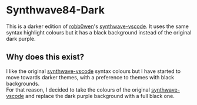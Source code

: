 # Synthwave84-Dark
This is a darker edition of [robb0wen](https://github.com/robb0wen)'s [synthwave-vscode](https://github.com/robb0wen/synthwave-vscode). It uses the same syntax highlight colours but it has a black background instead of the original dark purple.

## Why does this exist?
I like the original [synthwave-vscode](https://github.com/robb0wen/synthwave-vscode) syntax colours but I have started to move towards darker themes, with a preference to themes with black backgrounds.         
For that reason, I decided to take the colours of the original [synthwave-vscode](https://github.com/robb0wen/synthwave-vscode) and replace the dark purple background with a full black one.
